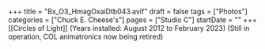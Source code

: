 +++
title = "Bx_O3_HmagOxaiDtb043.avif"
draft = false
tags = ["Photos"]
categories = ["Chuck E. Cheese's"]
pages = ["Studio C"]
startDate = ""
+++
[[Circles of Light]] (Years installed: August 2012 to February 2023) (Still in operation, COL animatronics now being retired)
